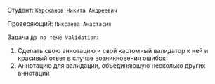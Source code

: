 Студент: `Карсканов Никита Андреевич`

Проверяющий: `Пиксаева Анастасия`

Задача `Дз по теме Validation`:

1) Сделать свою аннотацию и свой кастомный валидатор к ней и красивый ответ в случае возникновения ошибок
2) Аннотацию для валидации, объединяющую несколько других аннотаций